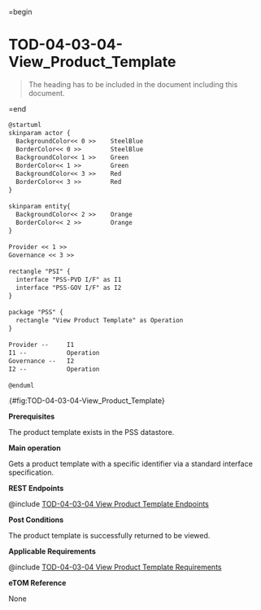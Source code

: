 =begin

# TOD-04-03-04-View_Product_Template

> The heading has to be included in the document including this document.

=end

```plantuml
@startuml
skinparam actor {
  BackgroundColor<< 0 >> 	SteelBlue
  BorderColor<< 0 >> 		SteelBlue
  BackgroundColor<< 1 >> 	Green
  BorderColor<< 1 >> 		Green
  BackgroundColor<< 3 >> 	Red
  BorderColor<< 3 >> 		Red
}

skinparam entity{
  BackgroundColor<< 2 >> 	Orange
  BorderColor<< 2 >> 		Orange
}

Provider << 1 >> 
Governance << 3 >> 

rectangle "PSI" {
  interface "PSS-PVD I/F" as I1
  interface "PSS-GOV I/F" as I2
}

package "PSS" {
  rectangle "View Product Template" as Operation
}

Provider --	    I1
I1 --           Operation
Governance --   I2
I2 --           Operation

@enduml

```

![TOD-04-03-04: View Product Template](../../common/pixel.png){#fig:TOD-04-03-04-View_Product_Template}

**Prerequisites**

The product template exists in the PSS datastore.

**Main operation**

Gets a product template with a specific identifier via a standard interface specification.

**REST Endpoints**

@include [TOD-04-03-04 View Product Template Endpoints](endpoints/TOD-04-03-04-View_Product_Template-endpoints.md)

**Post Conditions**

The product template is successfully returned to be viewed.

**Applicable Requirements**

@include [TOD-04-03-04 View Product Template Requirements](requirements/TOD-04-03-04-View_Product_Template-requirements.md)

**eTOM Reference**

None
